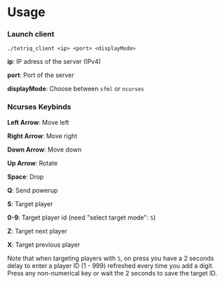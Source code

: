 <!--
SPDX-FileCopyrightText: 2024 The TetriQ authors

SPDX-License-Identifier: GFDL-1.3-or-later
-->

# Usage

### Launch client

```
./tetriq_client <ip> <port> <displayMode>
```

**ip**: IP adress of the server (IPv4)

**port**: Port of the server

**displayMode**: Choose between `sfml` or `ncurses`

### Ncurses Keybinds

**Left Arrow**: Move left

**Right Arrow**: Move right

**Down Arrow**: Move down

**Up Arrow**: Rotate

**Space**: Drop

**Q**: Send powerup

**S**: Target player

**0-9**: Target player id (need "select target mode": `S`)

**Z**: Target next player

**X**: Target previous player

Note that when targeting players with `S`, on press you have a 2 seconds delay to
enter a player ID (1 - 999) refreshed every time you add a digit.
Press any non-numerical key or wait the 2 seconds to save the target ID.

